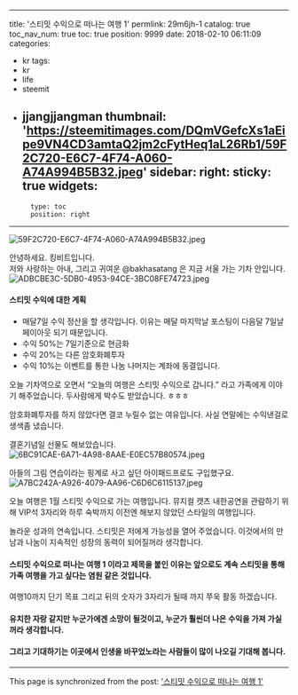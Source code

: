 
---
title: '스티밋 수익으로 떠나는 여행 1'
permlink: 29m6jh-1
catalog: true
toc_nav_num: true
toc: true
position: 9999
date: 2018-02-10 06:11:09
categories:
- kr
tags:
- kr
- life
- steemit
- jjangjjangman
thumbnail: 'https://steemitimages.com/DQmVGefcXs1aEipe9VN4CD3amtaQ2jm2cFytHeq1aL26Rb1/59F2C720-E6C7-4F74-A060-A74A994B5B32.jpeg'
sidebar:
    right:
        sticky: true
widgets:
    -
        type: toc
        position: right
---


![59F2C720-E6C7-4F74-A060-A74A994B5B32.jpeg](https://steemitimages.com/DQmVGefcXs1aEipe9VN4CD3amtaQ2jm2cFytHeq1aL26Rb1/59F2C720-E6C7-4F74-A060-A74A994B5B32.jpeg)

안녕하세요.  킹비트입니다.  
저와 사랑하는 아내, 그리고 귀여운 @bakhasatang 은 지금 서울 가는 기차 안입니다. 
![ADBCBE3C-5DB0-4953-94CE-3BC08FE74723.jpeg](https://steemitimages.com/DQmfXM1ahCsM3XArkrUgARWyzadDPb5m53ha5F4J9FwsZfX/ADBCBE3C-5DB0-4953-94CE-3BC08FE74723.jpeg)

#### 스티밋 수익에 대한 계획
- 매달7일 수익 정산을 할 생각입니다. 
이유는 매달 마지막날 포스팅이 다음달 7일날 페이아웃 되기 때문입니다.  
- 수익 50%는 7일기준으로 현금화
- 수익 20%는 다른 암호화폐투자
- 수익 10%는 이벤트를 통한 나눔
나머지는 계좌에 동결입니다. 

오늘 기차역으로 오면서 “오늘의 여행은 스티밋 수익으로 갑니다.” 라고 가족에게 이야기 해주었습니다.  두사람에게 박수도 받았습니다. ㅎㅎㅎ

암호화폐투자를 하지 않았다면 결코 누릴수 없는 여유입니다. 사실 연말에는 수익낸걸로 생색좀 냈습니다. 

결혼기념일 선물도 해보았습니다. 
![6BC91CAE-6A71-4A98-8AAE-E0EC57B80574.jpeg](https://steemitimages.com/DQmQav7LeVb56WgVtjKqRxyDwaeAziJ2DT5KKAMZJmD4wPu/6BC91CAE-6A71-4A98-8AAE-E0EC57B80574.jpeg)

아들의 그림 연습이라는 핑계로 사고 싶던 아이패드프로도 구입했구요. 
![A7BC242A-A926-4079-AA96-C6D6C6115137.jpeg](https://steemitimages.com/DQmX2YHb3GtdmsCMPbBd2nzuT84x4XWPMN118CmrV4uqBvj/A7BC242A-A926-4079-AA96-C6D6C6115137.jpeg)

오늘 여행은 1월 스티밋 수익으로 가는 여행입니다. 뮤지컬 캣츠 내한공연을 관람하기 위해 VIP석 3자리와 하루 숙박까지 이전엔 해보지 않았던 스타일의 여행입니다. 

놀라운 성과의 연속입니다. 
스티밋은 저에게 가능성을 열어 주었습니다. 
이것에서의 만남과 나눔이 지속적인 성장의 동력이 
되어질꺼라 생각합니다. 

#### 스티밋 수익으로 떠나는 여행 1 이라고 제목을 붙인 이유는 앞으로도 계속 스티밋을 통해 가족 여행을 가고 싶다는 염원 같은 것입니다. 
여행10까지 단기 목표 그리고 뒤의 숫자가 3자리가 될때 까지 쭈욱 활동 하겠습니다. 

#### 유치한 자랑 같지만 누군가에겐 소망이 될것이고, 누군가 훨씬더 나은 수익을 가져 가실 꺼라 생각합니다. 

#### 그리고 기대하기는 이곳에서 인생을 바꾸었노라는 사람들이 많이 나오길 기대해 봅니다.

- - -

This page is synchronized from the post: ['스티밋 수익으로 떠나는 여행 1'](https://steemit.com/@kingbit/29m6jh-1)
